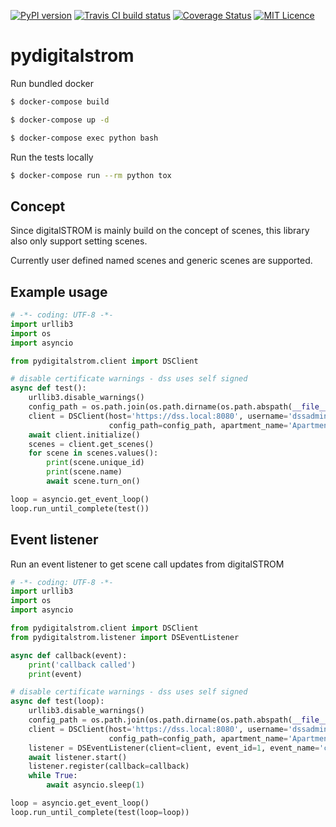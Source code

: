 [![PyPI version](https://badge.fury.io/py/pydigitalstrom.svg)](https://pypi.org/project/pydigitalstrom)
[![Travis CI build status](https://travis-ci.org/lociii/pydigitalstrom.svg)](https://travis-ci.org/lociii/pydigitalstrom)
[![Coverage Status](https://coveralls.io/repos/github/lociii/pydigitalstrom/badge.svg?branch=master)](https://coveralls.io/github/lociii/pydigitalstrom?branch=master)
[![MIT Licence](https://badges.frapsoft.com/os/mit/mit.svg?v=103)](https://opensource.org/licenses/mit-license.php)

# pydigitalstrom

Run bundled docker
```bash
$ docker-compose build

$ docker-compose up -d

$ docker-compose exec python bash
```

Run the tests locally
```bash
$ docker-compose run --rm python tox
```

## Concept

Since digitalSTROM is mainly build on the concept of scenes, this library also only support setting scenes.

Currently user defined named scenes and generic scenes are supported.

## Example usage

```python
# -*- coding: UTF-8 -*-
import urllib3
import os
import asyncio

from pydigitalstrom.client import DSClient

# disable certificate warnings - dss uses self signed
async def test():
    urllib3.disable_warnings()
    config_path = os.path.join(os.path.dirname(os.path.abspath(__file__)), 'config', 'auth.json')
    client = DSClient(host='https://dss.local:8080', username='dssadmin', password='mySuperSecretPassword',
                      config_path=config_path, apartment_name='Apartment')
    await client.initialize()
    scenes = client.get_scenes()
    for scene in scenes.values():
        print(scene.unique_id)
        print(scene.name)
        await scene.turn_on()

loop = asyncio.get_event_loop()
loop.run_until_complete(test())
```

## Event listener

Run an event listener to get scene call updates from digitalSTROM

```python
# -*- coding: UTF-8 -*-
import urllib3
import os
import asyncio

from pydigitalstrom.client import DSClient
from pydigitalstrom.listener import DSEventListener

async def callback(event):
    print('callback called')
    print(event)

# disable certificate warnings - dss uses self signed
async def test(loop):
    urllib3.disable_warnings()
    config_path = os.path.join(os.path.dirname(os.path.abspath(__file__)), 'config', 'auth.json')
    client = DSClient(host='https://dss.local:8080', username='dssadmin', password='mySuperSecretPassword',
                      config_path=config_path, apartment_name='Apartment')
    listener = DSEventListener(client=client, event_id=1, event_name='callScene', timeout=1, loop=loop)
    await listener.start()
    listener.register(callback=callback)
    while True:
        await asyncio.sleep(1)

loop = asyncio.get_event_loop()
loop.run_until_complete(test(loop=loop))
```
